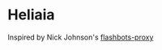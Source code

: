 # Heliaia

Inspired by Nick Johnson's [flashbots-proxy](https://github.com/Arachnid/flashbots-proxy)